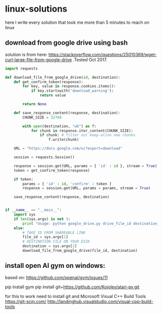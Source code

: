 # linux-solutions
here I write every solution that took me more than 5 minutes to reach on linux

## download from google drive using bash

solution is from here:
https://stackoverflow.com/questions/25010369/wget-curl-large-file-from-google-drive
.Tested Oct 2017. 

```python
import requests

def download_file_from_google_drive(id, destination):
    def get_confirm_token(response):
        for key, value in response.cookies.items():
            if key.startswith('download_warning'):
                return value

        return None

    def save_response_content(response, destination):
        CHUNK_SIZE = 32768

        with open(destination, "wb") as f:
            for chunk in response.iter_content(CHUNK_SIZE):
                if chunk: # filter out keep-alive new chunks
                    f.write(chunk)

    URL = "https://docs.google.com/uc?export=download"

    session = requests.Session()

    response = session.get(URL, params = { 'id' : id }, stream = True)
    token = get_confirm_token(response)

    if token:
        params = { 'id' : id, 'confirm' : token }
        response = session.get(URL, params = params, stream = True)

    save_response_content(response, destination)    


if __name__ == "__main__":
    import sys
    if len(sys.argv) is not 3:
        print "Usage: python google_drive.py drive_file_id destination_file_path"
    else:
        # TAKE ID FROM SHAREABLE LINK
        file_id = sys.argv[1]
        # DESTINATION FILE ON YOUR DISK
        destination = sys.argv[2]
        download_file_from_google_drive(file_id, destination)

```
## install open AI gym on windows:

based on: 
https://github.com/openai/gym/issues/11

pip install gym
pip install git+https://github.com/Kojoley/atari-py.git

for this to work need to install git and Microsoft Visual C++ Build Tools
https://git-scm.com/
http://landinghub.visualstudio.com/visual-cpp-build-tools







